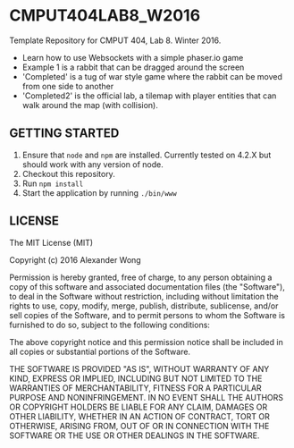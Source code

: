 # CMPUT404LAB8_W2016

Template Repository for CMPUT 404, Lab 8. Winter 2016.
* Learn how to use Websockets with a simple phaser.io game
* Example 1 is a rabbit that can be dragged around the screen
* 'Completed' is a tug of war style game where the rabbit can be moved from one side to another
* 'Completed2' is the official lab, a tilemap with player entities that can walk around the map (with collision).

## GETTING STARTED

1. Ensure that `node` and `npm` are installed. Currently tested on 4.2.X but should work with any version of node.
2. Checkout this repository.
3. Run `npm install`
4. Start the application by running `./bin/www`

## LICENSE

The MIT License (MIT)

Copyright (c) 2016 Alexander Wong

Permission is hereby granted, free of charge, to any person obtaining a copy
of this software and associated documentation files (the "Software"), to deal
in the Software without restriction, including without limitation the rights
to use, copy, modify, merge, publish, distribute, sublicense, and/or sell
copies of the Software, and to permit persons to whom the Software is
furnished to do so, subject to the following conditions:

The above copyright notice and this permission notice shall be included in all
copies or substantial portions of the Software.

THE SOFTWARE IS PROVIDED "AS IS", WITHOUT WARRANTY OF ANY KIND, EXPRESS OR
IMPLIED, INCLUDING BUT NOT LIMITED TO THE WARRANTIES OF MERCHANTABILITY,
FITNESS FOR A PARTICULAR PURPOSE AND NONINFRINGEMENT. IN NO EVENT SHALL THE
AUTHORS OR COPYRIGHT HOLDERS BE LIABLE FOR ANY CLAIM, DAMAGES OR OTHER
LIABILITY, WHETHER IN AN ACTION OF CONTRACT, TORT OR OTHERWISE, ARISING FROM,
OUT OF OR IN CONNECTION WITH THE SOFTWARE OR THE USE OR OTHER DEALINGS IN THE
SOFTWARE.
